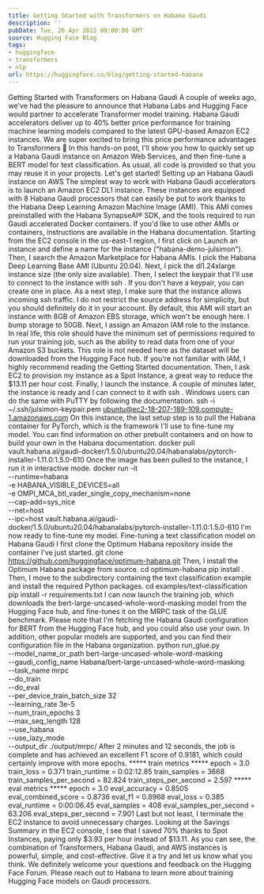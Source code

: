 ```yaml
---
title: Getting Started with Transformers on Habana Gaudi
description: ''
pubDate: Tue, 26 Apr 2022 00:00:00 GMT
source: Hugging Face Blog
tags:
- huggingface
- transformers
- nlp
url: https://huggingface.co/blog/getting-started-habana
---
```


Getting Started with Transformers on Habana Gaudi
A couple of weeks ago, we've had the pleasure to announce that Habana Labs and Hugging Face would partner to accelerate Transformer model training.
Habana Gaudi accelerators deliver up to 40% better price performance for training machine learning models compared to the latest GPU-based Amazon EC2 instances. We are super excited to bring this price performance advantages to Transformers 🚀
In this hands-on post, I'll show you how to quickly set up a Habana Gaudi instance on Amazon Web Services, and then fine-tune a BERT model for text classification. As usual, all code is provided so that you may reuse it in your projects.
Let's get started!
Setting up an Habana Gaudi instance on AWS
The simplest way to work with Habana Gaudi accelerators is to launch an Amazon EC2 DL1 instance. These instances are equipped with 8 Habana Gaudi processors that can easily be put to work thanks to the Habana Deep Learning Amazon Machine Image (AMI). This AMI comes preinstalled with the Habana SynapseAI® SDK, and the tools required to run Gaudi accelerated Docker containers. If you'd like to use other AMIs or containers, instructions are available in the Habana documentation.
Starting from the EC2 console in the us-east-1 region, I first click on Launch an instance and define a name for the instance ("habana-demo-julsimon").
Then, I search the Amazon Marketplace for Habana AMIs.
I pick the Habana Deep Learning Base AMI (Ubuntu 20.04).
Next, I pick the dl1.24xlarge instance size (the only size available).
Then, I select the keypair that I'll use to connect to the instance with ssh
. If you don't have a keypair, you can create one in place.
As a next step, I make sure that the instance allows incoming ssh
traffic. I do not restrict the source address for simplicity, but you should definitely do it in your account.
By default, this AMI will start an instance with 8GB of Amazon EBS storage, which won't be enough here. I bump storage to 50GB.
Next, I assign an Amazon IAM role to the instance. In real life, this role should have the minimum set of permissions required to run your training job, such as the ability to read data from one of your Amazon S3 buckets. This role is not needed here as the dataset will be downloaded from the Hugging Face hub. If you're not familiar with IAM, I highly recommend reading the Getting Started documentation.
Then, I ask EC2 to provision my instance as a Spot Instance, a great way to reduce the $13.11 per hour cost.
Finally, I launch the instance. A couple of minutes later, the instance is ready and I can connect to it with ssh
. Windows users can do the same with PuTTY by following the documentation.
ssh -i ~/.ssh/julsimon-keypair.pem ubuntu@ec2-18-207-189-109.compute-1.amazonaws.com
On this instance, the last setup step is to pull the Habana container for PyTorch, which is the framework I'll use to fine-tune my model. You can find information on other prebuilt containers and on how to build your own in the Habana documentation.
docker pull \
vault.habana.ai/gaudi-docker/1.5.0/ubuntu20.04/habanalabs/pytorch-installer-1.11.0:1.5.0-610
Once the image has been pulled to the instance, I run it in interactive mode.
docker run -it \
--runtime=habana \
-e HABANA_VISIBLE_DEVICES=all \
-e OMPI_MCA_btl_vader_single_copy_mechanism=none \
--cap-add=sys_nice \
--net=host \
--ipc=host vault.habana.ai/gaudi-docker/1.5.0/ubuntu20.04/habanalabs/pytorch-installer-1.11.0:1.5.0-610
I'm now ready to fine-tune my model.
Fine-tuning a text classification model on Habana Gaudi
I first clone the Optimum Habana repository inside the container I've just started.
git clone https://github.com/huggingface/optimum-habana.git
Then, I install the Optimum Habana package from source.
cd optimum-habana
pip install .
Then, I move to the subdirectory containing the text classification example and install the required Python packages.
cd examples/text-classification
pip install -r requirements.txt
I can now launch the training job, which downloads the bert-large-uncased-whole-word-masking model from the Hugging Face hub, and fine-tunes it on the MRPC task of the GLUE benchmark.
Please note that I'm fetching the Habana Gaudi configuration for BERT from the Hugging Face hub, and you could also use your own. In addition, other popular models are supported, and you can find their configuration file in the Habana organization.
python run_glue.py \
--model_name_or_path bert-large-uncased-whole-word-masking \
--gaudi_config_name Habana/bert-large-uncased-whole-word-masking \
--task_name mrpc \
--do_train \
--do_eval \
--per_device_train_batch_size 32 \
--learning_rate 3e-5 \
--num_train_epochs 3 \
--max_seq_length 128 \
--use_habana \
--use_lazy_mode \
--output_dir ./output/mrpc/
After 2 minutes and 12 seconds, the job is complete and has achieved an excellent F1 score of 0.9181, which could certainly improve with more epochs.
***** train metrics *****
epoch = 3.0
train_loss = 0.371
train_runtime = 0:02:12.85
train_samples = 3668
train_samples_per_second = 82.824
train_steps_per_second = 2.597
***** eval metrics *****
epoch = 3.0
eval_accuracy = 0.8505
eval_combined_score = 0.8736
eval_f1 = 0.8968
eval_loss = 0.385
eval_runtime = 0:00:06.45
eval_samples = 408
eval_samples_per_second = 63.206
eval_steps_per_second = 7.901
Last but not least, I terminate the EC2 instance to avoid unnecessary charges. Looking at the Savings Summary in the EC2 console, I see that I saved 70% thanks to Spot Instances, paying only $3.93 per hour instead of $13.11.
As you can see, the combination of Transformers, Habana Gaudi, and AWS instances is powerful, simple, and cost-effective. Give it a try and let us know what you think. We definitely welcome your questions and feedback on the Hugging Face Forum.
Please reach out to Habana to learn more about training Hugging Face models on Gaudi processors.